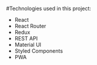 #Technologies used in this project:

- React
- React Router
- Redux
- REST API
- Material UI
- Styled Components
- PWA
